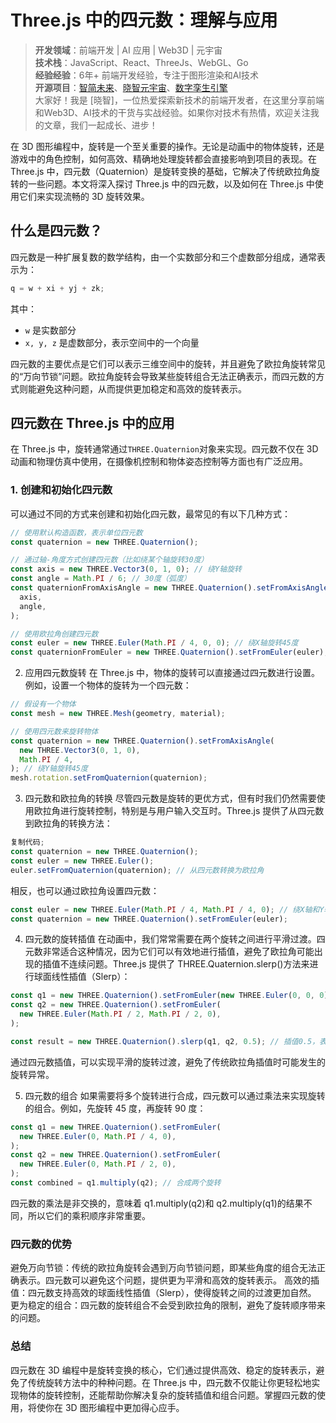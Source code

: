 # Three.js 中的四元数：理解与应用

> **开发领域**：前端开发 | AI 应用 | Web3D | 元宇宙  
> **技术栈**：JavaScript、React、ThreeJs、WebGL、Go  
> **经验经验**：6年+ 前端开发经验，专注于图形渲染和AI技术  
> **开源项目**：[智简未来](https://aint.top)、[晓智元宇宙](https://xiaozhi.shop/)、[数字孪生引擎](https://www.shuqin.cc/)   
> 大家好！我是 [晓智]，一位热爱探索新技术的前端开发者，在这里分享前端和Web3D、AI技术的干货与实战经验。如果你对技术有热情，欢迎关注我的文章，我们一起成长、进步！


在 3D 图形编程中，旋转是一个至关重要的操作。无论是动画中的物体旋转，还是游戏中的角色控制，如何高效、精确地处理旋转都会直接影响到项目的表现。在 Three.js 中，四元数（Quaternion）是旋转变换的基础，它解决了传统欧拉角旋转的一些问题。本文将深入探讨 Three.js 中的四元数，以及如何在 Three.js 中使用它们来实现流畅的 3D 旋转效果。

## 什么是四元数？

四元数是一种扩展复数的数学结构，由一个实数部分和三个虚数部分组成，通常表示为：

```js
q = w + xi + yj + zk;
```

其中：

- `w` 是实数部分
- `x, y, z` 是虚数部分，表示空间中的一个向量

四元数的主要优点是它们可以表示三维空间中的旋转，并且避免了欧拉角旋转常见的“万向节锁”问题。欧拉角旋转会导致某些旋转组合无法正确表示，而四元数的方式则能避免这种问题，从而提供更加稳定和高效的旋转表示。

## 四元数在 Three.js 中的应用

在 Three.js 中，旋转通常通过`THREE.Quaternion`对象来实现。四元数不仅在 3D 动画和物理仿真中使用，在摄像机控制和物体姿态控制等方面也有广泛应用。

### 1. 创建和初始化四元数

可以通过不同的方式来创建和初始化四元数，最常见的有以下几种方式：

```javascript
// 使用默认构造函数，表示单位四元数
const quaternion = new THREE.Quaternion();

// 通过轴-角度方式创建四元数（比如绕某个轴旋转30度）
const axis = new THREE.Vector3(0, 1, 0); // 绕Y轴旋转
const angle = Math.PI / 6; // 30度（弧度）
const quaternionFromAxisAngle = new THREE.Quaternion().setFromAxisAngle(
  axis,
  angle,
);

// 使用欧拉角创建四元数
const euler = new THREE.Euler(Math.PI / 4, 0, 0); // 绕X轴旋转45度
const quaternionFromEuler = new THREE.Quaternion().setFromEuler(euler);
```

2. 应用四元数旋转
   在 Three.js 中，物体的旋转可以直接通过四元数进行设置。例如，设置一个物体的旋转为一个四元数：

```js
// 假设有一个物体
const mesh = new THREE.Mesh(geometry, material);

// 使用四元数来旋转物体
const quaternion = new THREE.Quaternion().setFromAxisAngle(
  new THREE.Vector3(0, 1, 0),
  Math.PI / 4,
); // 绕Y轴旋转45度
mesh.rotation.setFromQuaternion(quaternion);
```

3. 四元数和欧拉角的转换
   尽管四元数是旋转的更优方式，但有时我们仍然需要使用欧拉角进行旋转控制，特别是与用户输入交互时。Three.js 提供了从四元数到欧拉角的转换方法：

```javascript
复制代码;
const quaternion = new THREE.Quaternion();
const euler = new THREE.Euler();
euler.setFromQuaternion(quaternion); // 从四元数转换为欧拉角
```

相反，也可以通过欧拉角设置四元数：

```javascript
const euler = new THREE.Euler(Math.PI / 4, Math.PI / 4, 0); // 绕X轴和Y轴旋转45度
const quaternion = new THREE.Quaternion().setFromEuler(euler);
```

4. 四元数的旋转插值
   在动画中，我们常常需要在两个旋转之间进行平滑过渡。四元数非常适合这种情况，因为它们可以有效地进行插值，避免了欧拉角可能出现的插值不连续问题。Three.js 提供了 THREE.Quaternion.slerp()方法来进行球面线性插值（Slerp）：

```javascript
const q1 = new THREE.Quaternion().setFromEuler(new THREE.Euler(0, 0, 0));
const q2 = new THREE.Quaternion().setFromEuler(
  new THREE.Euler(Math.PI / 2, Math.PI / 2, 0),
);

const result = new THREE.Quaternion().slerp(q1, q2, 0.5); // 插值0.5，表示两者之间的中间旋转
```

通过四元数插值，可以实现平滑的旋转过渡，避免了传统欧拉角插值时可能发生的旋转异常。

5. 四元数的组合
   如果需要将多个旋转进行合成，四元数可以通过乘法来实现旋转的组合。例如，先旋转 45 度，再旋转 90 度：

```javascript
const q1 = new THREE.Quaternion().setFromEuler(
  new THREE.Euler(0, Math.PI / 4, 0),
);
const q2 = new THREE.Quaternion().setFromEuler(
  new THREE.Euler(0, Math.PI / 2, 0),
);
const combined = q1.multiply(q2); // 合成两个旋转
```

四元数的乘法是非交换的，意味着 q1.multiply(q2)和 q2.multiply(q1)的结果不同，所以它们的乘积顺序非常重要。

### 四元数的优势

避免万向节锁：传统的欧拉角旋转会遇到万向节锁问题，即某些角度的组合无法正确表示。四元数可以避免这个问题，提供更为平滑和高效的旋转表示。
高效的插值：四元数支持高效的球面线性插值（Slerp），使得旋转之间的过渡更加自然。
更为稳定的组合：四元数的旋转组合不会受到欧拉角的限制，避免了旋转顺序带来的问题。

### 总结

四元数在 3D 编程中是旋转变换的核心，它们通过提供高效、稳定的旋转表示，避免了传统旋转方法中的种种问题。在 Three.js 中，四元数不仅能让你更轻松地实现物体的旋转控制，还能帮助你解决复杂的旋转插值和组合问题。掌握四元数的使用，将使你在 3D 图形编程中更加得心应手。
